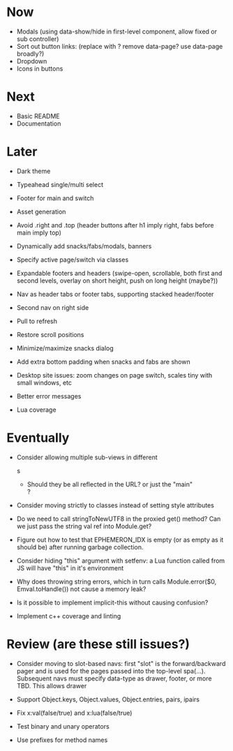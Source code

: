 # Now

- Modals (using data-show/hide in first-level component, allow fixed or sub
  controller)
- Sort out button links: (replace with <a>? remove data-page? use data-page broadly?)
- Dropdown
- Icons in buttons

# Next

- Basic README
- Documentation

# Later

- Dark theme
- Typeahead single/multi select
- Footer for main and switch
- Asset generation

- Avoid .right and .top (header buttons after h1 imply right, fabs before main
  imply top)
- Dynamically add snacks/fabs/modals, banners
- Specify active page/switch via classes
- Expandable footers and headers (swipe-open, scrollable, both first and second
  levels, overlay on short height, push on long height (maybe?))
- Nav as header tabs or footer tabs, supporting stacked header/footer
- Second nav on right side
- Pull to refresh
- Restore scroll positions
- Minimize/maximize snacks dialog
- Add extra bottom padding when snacks and fabs are shown
- Desktop site issues: zoom changes on page switch, scales tiny with small
  windows, etc

- Better error messages
- Lua coverage

# Eventually

- Consider allowing multiple sub-views in different <main>s
    - Should they be all reflected in the URL? or just the "main" <main>?

- Consider moving strictly to classes instead of setting style attributes

- Do we need to call stringToNewUTF8 in the proxied get() method? Can we just
  pass the string val ref into Module.get?

- Figure out how to test that EPHEMERON_IDX is empty (or as empty as it should
  be) after running garbage collection.

- Consider hiding "this" argument with setfenv: a Lua function called from JS
  will have "this" in it's environment

- Why does throwing string errors, which in turn
  calls Module.error($0, Emval.toHandle(<str>))
  not cause a memory leak?

- Is it possible to implement implicit-this
  without causing confusion?

- Implement c++ coverage and linting

# Review (are these still issues?)

- Consider moving to slot-based navs: first "slot" is the forward/backward pager
  and is used for the pages passed into the top-level spa(...). Subsequent navs
  must specify data-type as drawer, footer, or more TBD. This allows drawer

- Support Object.keys, Object.values,
  Object.entries, pairs, ipairs
- Fix x:val(false/true) and x:lua(false/true)
- Test binary and unary operators
- Use prefixes for method names

